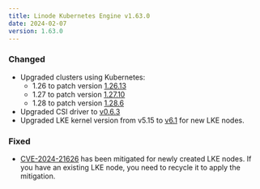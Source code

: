 ```yaml
---
title: Linode Kubernetes Engine v1.63.0
date: 2024-02-07
version: 1.63.0
---
```


### Changed

- Upgraded clusters using Kubernetes:
  - 1.26 to patch version [1.26.13](https://github.com/kubernetes/kubernetes/blob/master/CHANGELOG/CHANGELOG-1.26.md#v12613)
  - 1.27 to patch version [1.27.10](https://github.com/kubernetes/kubernetes/blob/master/CHANGELOG/CHANGELOG-1.27.md#v12710)
  - 1.28 to patch version [1.28.6](https://github.com/kubernetes/kubernetes/blob/master/CHANGELOG/CHANGELOG-1.28.md#v1286)
- Upgraded CSI driver to [v0.6.3](https://github.com/linode/linode-blockstorage-csi-driver/releases/tag/v0.6.3)
- Upgraded LKE kernel version from v5.15 to [v6.1](https://kernelnewbies.org/Linux_6.1) for new LKE nodes.

### Fixed

- [CVE-2024-21626](https://github.com/advisories/GHSA-xr7r-f8xq-vfvv) has been mitigated for newly created LKE nodes. If you have an existing LKE node, you need to recycle it to apply the mitigation.